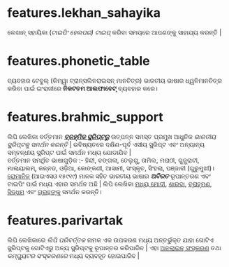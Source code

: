 # features.lekhan_sahayika

ଲେଖାନ୍ ସହାୟିକା (_ଟାଇପିଂ ହେଲପର) ଟାଇପ୍_ କରିବା ସମୟରେ ଆପଣଙ୍କୁ ସାହାଯ୍ୟ କରନ୍ତି |

# features.phonetic_table

ବ୍ୟବହାର ଟେବୁଲ୍ (କିମ୍ୱା ଟ୍ରାନ୍ସଲିନରାଇସନ୍ ମାନଚିତ୍ର) ଭାରତୀୟ ଭାଷାର ଧ୍ୱନିମାନଚିତ୍ର କରିବା ପାଇଁ ଇଂରାଜୀରେ **ନିକଟତମ ଆଲଫାବେଟ୍** ବ୍ୟବହାର କରେ।

# features.brahmic_support

ଲିପି ଲେଖିକା ବର୍ତ୍ତମାନ **_[ବ୍ରହ୍ମିକ ସ୍କ୍ରିପ୍ଟରୁ](links:/langs/Brahmic)_** ଉତ୍ପନ୍ନ ସମସ୍ତ ପ୍ରମୁଖ ଆଧୁନିକ _ଭାରତୀୟ ସ୍କ୍ରିପ୍ଟକୁ ସମର୍ଥନ କରନ୍ତି_ | ଭବିଷ୍ୟତରେ ଦକ୍ଷିଣ-ପୂର୍ବ ଏସୀୟ ସ୍କ୍ରିପ୍ଟ ଏବଂ ଅନ୍ୟାନ୍ୟ ସମ୍ବନ୍ଧୀୟ ସ୍କ୍ରିପ୍ଟ ପାଇଁ ସମର୍ଥନ ମଧ୍ୟ ଯୋଡାଯିବ |  
ବର୍ତ୍ତମାନ ସମର୍ଥିତ ଭାଷାଗୁଡ଼ିକ :- ହିନ୍ଦୀ, ବଙ୍ଗଳା, ତେଲୁଗୁ, ତାମିଲ, ମରାଠୀ, ଗୁଜୁରାଟୀ, ମାଲାୟାଲମ୍, କନ୍ନଡ, ଓଡ଼ିଆ, କୋଙ୍କଣୀ, ଆସାମୀ, ସଂସ୍କୃତ, ସିଂହଲା, ପଞ୍ଜାବୀ (ଗୁରୁମୁଖୀ)। [ରୋମାନିଜ୍](links:/langs/Romanized) (ଆଇଏସଓ ୧୫୯୧୯) ମାନକ ସହିତ ଭାରତୀୟ ଭାଷାର **_ଅବିରତ_** ରୂପାନ୍ତରଣ ଏବଂ ଟାଇପିଂ ପାଇଁ ମଧ୍ୟ ଏହାର ସମର୍ଥନ ଅଛି | ଲିପି ଲେଖିକା [ମଧ୍ୟ ମୋଦୀ](links:/langs/Modi), [ଶାରଦା](links:/langs/Sharada), [ବ୍ରାହ୍ମଣ](links:/langs/Brahmi), [ସିଦ୍ଧମ](links:/langs/Siddham) ଏବଂ [ଗ୍ରନ୍ଥଙ୍କୁ](links:/langs/Granth) ସମର୍ଥନ କରନ୍ତି।

# features.parivartak

ଲିପି ଲେଖିକାରେ _ଲିପି ପରିବର୍ତ୍ତକ_ ନାମକ ଏକ ଉପକରଣ ମଧ୍ୟ ଅନ୍ତର୍ଭୁକ୍ତ ଯାହା ଗୋଟିଏ ସ୍କ୍ରିପ୍ଟକୁ ଗୋଟିଏରୁ ଅନ୍ୟ ସ୍କ୍ରିପ୍ଟକୁ ରୂପାନ୍ତର କରିପାରିବ | ଏହା [ଅନଲାଇନ୍ ସଂସ୍କରଣ](links:/mukhya/web_app) ତଥା _କମ୍ପ୍ୟୁଟର ସଂସ୍କରଣରେ_ ମଧ୍ୟ ବ୍ୟବହୃତ ହୋଇପାରିବ |

